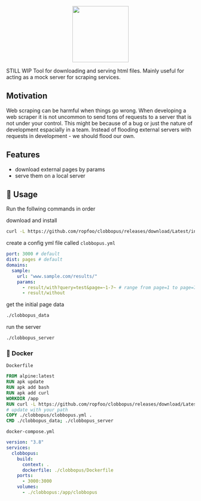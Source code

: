 <p align="center">
<img src="https://assets.pokemon.com/assets/cms2/img/pokedex/full/852.png" height="150" />
</p>
STILL WIP
Tool for downloading and serving html files.
Mainly useful for acting as a mock server for scraping services.

## Motivation

Web scraping can be harmful when things go wrong.
When developing a web scraper it is not uncommon to send tons of requests to a server that is not under your control.
This might be because of a bug or just the nature of development espacially in a team.
Instead of flooding external servers with requests in development - we should flood our own.

## Features

- download external pages by params
- serve them on a local server

## 🐙 Usage

Run the follwing commands in order

download and install

```bash
curl -L https://github.com/ropfoo/clobbopus/releases/download/Latest/install.sh -o install.sh && bash install.sh
```

create a config yml file called `clobbopus.yml`

```yml
port: 3000 # default
dist: pages # default
domains:
  sample:
    url: "www.sample.com/results/"
    params:
      - result/with?query=test&page=~1-7~ # range from page=1 to page=7
      - result/without
```

get the initial page data

```bash
./clobbopus_data
```

run the server

```bash
./clobbopus_server
```

### 🐳 Docker

`Dockerfile`

```Dockerfile
FROM alpine:latest
RUN apk update
RUN apk add bash
RUN apk add curl
WORKDIR /app
RUN curl -L https://github.com/ropfoo/clobbopus/releases/download/Latest/install.sh -o install.sh && bash install.sh
# update with your path
COPY ./clobbopus/clobbopus.yml .
CMD ./clobbopus_data; ./clobbopus_server
```

`docker-compose.yml`

```yml
version: "3.8"
services:
  clobbopus:
    build:
      context: .
      dockerfile: ./clobbopus/Dockerfile
    ports:
      - 3000:3000
    volumes:
      - ./clobbopus:/app/clobbopus
```
